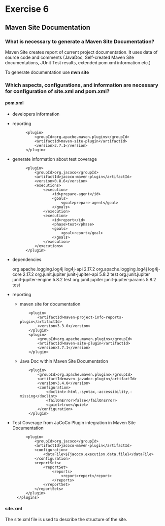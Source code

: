 # Exercise 6
## Maven Site Documentation

### What is necessary to generate a Maven Site Documentation?
Maven Site creates report of current project documentation. It uses data of source code and comments
(JavaDoc, Self-created Maven Site documentations, JUnit Test results, extended pom.xml information etc.)

To generate documentation use **mvn site**



### Which aspects, configurations, and information are necessary for configuration of site.xml and pom.xml?

#### pom.xml


* developers information
* reporting

            <plugin>
                <groupId>org.apache.maven.plugins</groupId>
                <artifactId>maven-site-plugin</artifactId>
                <version>3.7.1</version>
            </plugin>

* generate information about test coverage

            <plugin>
                <groupId>org.jacoco</groupId>
                <artifactId>jacoco-maven-plugin</artifactId>
                <version>0.8.6</version>
                <executions>
                    <execution>
                        <id>prepare-agent</id>
                        <goals>
                            <goal>prepare-agent</goal>
                        </goals>
                    </execution>
                    <execution>
                        <id>report</id>
                        <phase>test</phase>
                        <goals>
                            <goal>report</goal>
                        </goals>
                    </execution>
                </executions>
            </plugin>


* dependencies


    <dependencies>
        <dependency>
            <groupId>org.apache.logging.log4j</groupId>
            <artifactId>log4j-api</artifactId>
            <version>2.17.2</version>
        </dependency>
        <dependency>
            <groupId>org.apache.logging.log4j</groupId>
            <artifactId>log4j-core</artifactId>
            <version>2.17.2</version>
        </dependency>
        <dependency>
            <groupId>org.junit.jupiter</groupId>
            <artifactId>junit-jupiter-api</artifactId>
            <version>5.8.2</version>
            <scope>test</scope>
        </dependency>
        <dependency>
            <groupId>org.junit.jupiter</groupId>
            <artifactId>junit-jupiter-engine</artifactId>
            <version>5.8.2</version>
            <scope>test</scope>
        </dependency>
        <dependency>
            <groupId>org.junit.jupiter</groupId>
            <artifactId>junit-jupiter-params</artifactId>
            <version>5.8.2</version>
            <scope>test</scope>
        </dependency>
    </dependencies>

* reporting
  * maven site for documentation


            <plugin>
                <artifactId>maven-project-info-reports-plugin</artifactId>
                <version>3.3.0</version>
            </plugin>
            <plugin>
                <groupId>org.apache.maven.plugins</groupId>
                <artifactId>maven-site-plugin</artifactId>
                <version>3.7.1</version>
            </plugin>

  * Java Doc within Maven Site Documentation


            <plugin>
                <groupId>org.apache.maven.plugins</groupId>
                <artifactId>maven-javadoc-plugin</artifactId>
                <version>3.4.0</version>
                <configuration>
                    <doclint>-html,-syntax,-accessibility,-missing</doclint>
                    <failOnError>false</failOnError>
                    <quiet>true</quiet>
                </configuration>
            </plugin>


* Test Coverage from JaCoCo Plugin integration in Maven Site Documentation


            <plugin>
                <groupId>org.jacoco</groupId>
                <artifactId>jacoco-maven-plugin</artifactId>
                <configuration>
                    <dataFile>${jacoco.execution.data.file}</dataFile>
                </configuration>
                <reportSets>
                    <reportSet>
                        <reports>
                            <report>report</report>
                        </reports>
                    </reportSet>
                </reportSets>
            </plugin>
        </plugins>
    </reporting>


#### site.xml

The site.xml file is used to describe the structure of the site.


